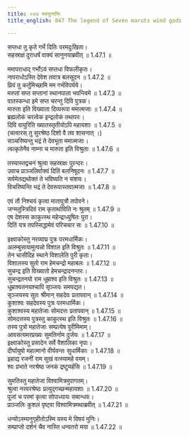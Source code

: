 ```yaml
---
title: ०४७ मरुदुत्पत्तिः
title_english: 047 The legend of Seven maruts wind gods

---
```



सप्तधा तु कृते गर्भे दितिः परमदुःखिता।  
सहस्राक्षं दुराधर्षं वाक्यं सानुनयाब्रवीत् ॥ 1.47.1 ॥   

ममापराधाद् गर्भोऽयं सप्तधा विफलीकृतः।  
नापराधोऽस्ति देवेश तवात्र बलसूदन ॥ 1.47.2 ॥   
प्रियं तु कर्तुमिच्छामि मम गर्भविपर्यये।  
मरुतां सप्त सप्तानां स्थानपाला भवन्त्विमे ॥ 1.47.3 ॥   
वातस्कन्धा इमे सप्त चरन्तु दिवि पुत्रक।  
मारुता इति विख्याता दिव्यरूपा ममात्मजाः ॥ 1.47.4 ॥   
ब्रह्मलोकं चरत्वेक इन्द्रलोकं तथापरः।  
दिवि वायुरिति ख्यातस्तृतीयोऽपि महायशाः ॥ 1.47.5 ॥   
(चत्वारस् तु सुरश्रेष्ठ दिशो वै तव शासनात् ।)  
सञ्चरिष्यन्तु भद्रं ते देवभूता ममात्मजाः।  
त्वत्कृतेनैव नाम्ना च मारुता इति विश्रुताः ॥ 1.47.6 ॥   

तस्यास्तद्वचनं श्रुत्वा सहस्राक्षः पुरन्दरः।  
उवाच प्राञ्जलिर्वाक्यं दितिं बलनिषूदनः ॥ 1.47.7 ॥   
सर्वमेतद्यथोक्तं ते भविष्यति न संशयः।  
विचरिष्यन्ति भद्रं ते देवरूपास्तवात्मजाः ॥ 1.47.8 ॥   

एवं तौ निश्चयं कृत्वा मातापुत्रौ तपोवने।  
जग्मतुस्त्रिदिवं राम कृतार्थाविति नः श्रुतम् ॥ 1.47.9 ॥   
एष देशस्स काकुत्स्थ महेन्द्राध्युषितः पुरा।  
दितिं यत्र तपस्सिद्धामेवं परिचचार सः ॥ 1.47.10 ॥   

इक्ष्वाकोस्तु नरव्याघ्र पुत्रः परमधार्मिकः।  
अलम्बुसायामुत्पन्नो विशाल इति विश्रुतः ॥ 1.47.11 ॥   
तेन चासीदिह स्थाने विशालेति पुरी कृता।  
विशालस्य सुतो राम हेमचन्द्रो महाबलः ॥ 1.47.12 ॥   
सुचन्द्र इति विख्यातो हेमचन्द्रादनन्तरः।  
सुचन्द्रतनयो राम धूम्राश्व इति विश्रुतः ॥ 1.47.13 ॥   
धूम्राश्वतनयश्चापि सृञ्जयः समपद्यत।  
सृञ्जयस्य सुतः श्रीमान् सहदेवः प्रतापवान् ॥ 1.47.14 ॥   
कुशाश्वः सहदेवस्य पुत्रः परमधार्मिकः।  
कुशाश्वस्य महातेजाः सोमदत्तः प्रतापवान् ॥ 1.47.15 ॥   
सोमदत्तस्य पुत्रस्तु काकुत्स्थ इति विश्रुतः ॥ 1.47.16 ॥   
तस्य पुत्रो महातेजाः सम्प्रत्येष पुरीमिमाम्।  
आवसत्यमरप्रख्यः सुमतिर्नाम दुर्जयः ॥ 1.47.17 ॥   
इक्ष्वाकोस्तु प्रसादेन सर्वे वैशालिका नृपाः।  
दीर्घायुषो महात्मानो वीर्यवन्तः सुधार्मिकाः ॥ 1.47.18 ॥   
इहाद्य रजनीं राम सुखं वत्स्यामहे वयम्।  
श्वः प्रभाते नरश्रेष्ठ जनकं द्रष्टुमर्हसि ॥ 1.47.19 ॥   

सुमतिस्तु महातेजा विश्वामित्रमुपागतम्।  
श्रुत्वा नरवरश्रेष्ठः प्रत्युद्गच्छन्महायशाः ॥ 1.47.20 ॥   
पूजां च परमां कृत्वा सोपाध्यायः सबान्धवः।  
प्राञ्जलिः कुशलं पृष्ट्वा विश्वामित्रमथाब्रवीत् ॥ 1.47.21 ॥   

धन्योऽस्म्यनुगृहीतोऽस्मि यस्य मे विषयं मुनिः।  
सम्प्राप्तो दर्शनं चैव नास्ति धन्यतरो मया ॥ 1.47.22 ॥   